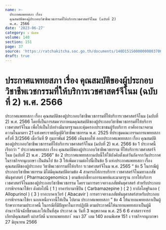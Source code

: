 ```yaml
---
name: >-
  ประกาศแพทยสภา เรื่อง
  คุณสมบัติของผู้ประกอบวิชาชีพเวชกรรมที่ให้บริการเวชศาสตร์จีโนม (ฉบับที่ 2) 
  พ.ศ. 2566
date: '2023-06-27'
category: ง พิเศษ
volume: 140
section: 151
page: 37
source: 'https://ratchakitcha.soc.go.th/documents/140D151S0000000003700.pdf'
draft: true
---
```


# ประกาศแพทยสภา เรื่อง คุณสมบัติของผู้ประกอบวิชาชีพเวชกรรมที่ให้บริการเวชศาสตร์จีโนม (ฉบับที่ 2)  พ.ศ. 2566

ประกาศแพทยสภา เรื่อง คุณสมบัติของผู้ประกอบวิชาชีพเวชกรรมที่ให้บริการเวชศาสตร์จีโนม (ฉบับที่ 2) พ.ศ. 2566 โดยที่เป็นการสมควรกาหนดคุณสมบัติของผู้ประกอบวิชาชีพเวชกรรมที่ให้บริการเวชศาสตร์จีโนม เพื่อให้เป็นไปอย่างมีมาตรฐานและคุ้มครองประชาชนผู้รับบริการ อาศัยอานาจตามความในมาตรา 21 แห่งพระราชบัญญัติวิชาชีพเวชกรรม พ.ศ. 2525 ที่ประชุมคณะกรรมการแพทยสภา ครั้งที่ 3/2566 เมื่อวันที่ 9 กุมภาพันธ์ 2566 เห็นชอบให้ ออกประกาศแพทยสภา เรื่อง คุณสมบัติของผู้ประกอบวิชาชีพเวชกรรมที่ให้บริการเวชศาสตร์จีโนม (ฉบับที่ 2) พ.ศ. 2566 ข้อ 1 ประกาศนี้เรียกว่า “ ประกาศแพทยสภา เรื่อง คุณสมบัติของผู้ประกอบวิชาชีพเวชกรรม ที่ให้บริการเวชศาสตร์จีโนม (ฉบับที่ 2) พ.ศ . 2566” ข้อ 2 ประกาศแพทยสภาฉบับนี้ให้ใช้บังคับตั้งแต่วันถัดจากวันประกาศในราชกิจจานุเบกษา เป็นต้นไป ข้อ 3 ให้เพิ่มความต่อไปนี้เป็นข้อ 5 แห่งประกาศแพทยสภา เรื่อง คุณสมบัติของผู้ประกอบ วิชาชีพเวชกรรมที่ให้บริกา รเวชศาสตร์จีโนม พ.ศ. 2565 “ ข้อ 5 ในกรณีผู้ประกอบวิชาชีพเวชกรรม มิได้มีคุณสมบัติตามข้อ 4 สามารถให้การบริการ เวชศาสตร์จีโนมทางเภสัชพันธุศาสตร์ ( Pharmacogenomics ) ตามข้อบ่งชี้ทางการแพทย์และมาตรฐาน การให้บริการเวชศาสตร์จีโนมของผู้ประกอบวิชาชีพเวชกรรม โดยรวมการตรวจทางเภสัชพันธุศาสตร์ สำหรับประกอบการพิจารณาใช้ยา ดังต่อไปนี้ ( 1 ) ยาคาร์บามาซีปีน ( Carbamazepine ) ( 2 ) ยาอัลโลพูรินอล ( Allopurinol ) ( 3 ) ยาอะบาคาเวียร์ ( Abacavir ) การตรวจทางเภสัชพันธุศาสตร์สาหรับประกอบการพิจารณาใช้ยา นอกเหนือจากนี้ให้เป็น ไปตาม ประกาศแพทยสภา ” ข้อ 4 ให้นายกแพทยสภาเป็นผู้รักษาการตามประกาศนี้ ในกรณีที่มีปัญหาในการปฏิบัติ ตามประกาศนี้ให้นายกแพทยสภาเป็นผู้มีอำนาจวินิจฉัยชี้ขาดและให้เป็นที่สุด ประกาศ ณ วันที่ 3 พฤษภาคม พ.ศ. 25 6 6 ศาสตราจารย์เกียรติคุณสมศรี เผ่าสวัสดิ์ นายกแพทยสภา ้ หนา 37 ่ เลม 140 ตอนพิเศษ 151 ง ราชกิจจานุเบกษา 27 มิถุนายน 2566
